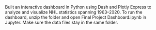 Built an interactive dashboard in Python using Dash and Plotly Express to analyze and visualize NHL statistics spanning 1963–2020. To run the dashboard, unzip the folder and open Final Project Dashboard.ipynb in Jupyter. Make sure the data files stay in the same folder.
